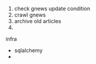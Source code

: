 

1. check gnews update condition
2. crawl gnews
3. archive old articles
4. 


infra
- sqlalchemy
- 